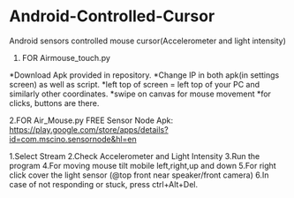 # Android-Controlled-Cursor
Android sensors controlled mouse cursor(Accelerometer and light intensity)

1. FOR Airmouse_touch.py

*Download Apk provided in repository.
*Change IP in both apk(in settings screen) as well as script.
*left top of screen = left top of your PC and similarly other coordinates.
*swipe on canvas for mouse movement
*for clicks, buttons are there.


2.FOR Air_Mouse.py
FREE Sensor Node Apk:
https://play.google.com/store/apps/details?id=com.mscino.sensornode&hl=en


1.Select Stream
2.Check Accelerometer and Light Intensity
3.Run the program
4.For moving mouse tilt mobile left,right,up and down
5.For right click cover the light sensor (@top front near speaker/front camera)
6.In case of not responding or stuck, press ctrl+Alt+Del.




